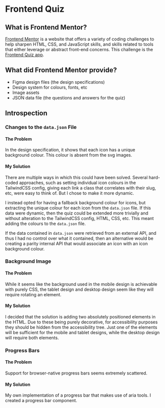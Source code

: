 # Frontend Quiz

## What is Frontend Mentor?

[Frontend Mentor](https://www.frontendmentor.io/) is a website that offers a variety of coding challenges to help sharpen HTML, CSS, and JavaScript skills, and skills related to tools that either leverage or abstract front-end concerns. This challenge is the [Frontend Quiz app](https://www.frontendmentor.io/challenges/frontend-quiz-app-BE7xkzXQnU).

## What did Frontend Mentor provide?

- Figma design files (the design specifications)
- Design system for colours, fonts, etc
- Image assets
- JSON data file (the questions and answers for the quiz)

## Introspection

### Changes to the `data.json` File

#### The Problem

In the design specification, it shows that each icon has a unique background colour. This colour is absent from the svg images.

#### My Solution

There are multiple ways in which this could have been solved. Several hard-coded approaches, such as setting individual icon colours in the TailwindCSS config, giving each link a class that correlates with their slug, etc, were easy to think of. But I chose to make it more dynamic.

I instead opted for having a fallback background colour for icons, but extracting the unique colour for each icon from the `data.json` file. If this data were dynamic, then the quiz could be extended more trivially and without alteration to the TailwindCSS config, HTML, CSS, etc. This meant adding the colours to the `data.json` file.

If the data contained in `data.json` were retrieved from an external API, and thus I had no control over what it contained, then an alternative would be creating a parity internal API that would associate an icon with an icon background colour.

### Background Image

#### The Problem

While it seems like the background used in the mobile design is achievable with purely CSS, the tablet design and desktop design seem like they will require rotating an element.

#### My Solution

I decided that the solution is adding two absolutely positioned elements in the HTML. Due to these being purely decorative, for accessibility purposes they should be hidden from the accessibility tree. Just one of the elements will be sufficient for the mobile and tablet designs, while the desktop design will require both elements.

### Progress Bars

#### The Problem

Support for browser-native progress bars seems extremely scattered.

#### My Solution

My own implementation of a progress bar that makes use of aria tools. I created a progress bar component.

